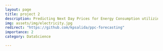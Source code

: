 ```yaml
---
layout: page
title: project 2
description: Predicting Next Day Prices for Energy Consumption utilizing RNN-LSTM models
img: assets/img/electricity.jpg
redirect: "https://github.com/kpsalida/ppc-forecasting"
importance: 2
category: DataScience

---
```


